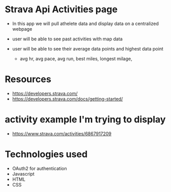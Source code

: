 # Strava Api Activities page

- In this app we will pull athelete data and display data on a centralized webpage

- user will be able to see past activities with map data

- user will be able to see their average data points and highest data point
    - avg hr, avg pace, avg run, best miles, longest milage, 

# Resources 
- https://developers.strava.com/
- https://developers.strava.com/docs/getting-started/

# activity example I'm trying to display 
 - https://www.strava.com/activities/6867917209


 # Technologies used 
 - OAuth2 for authentication
 - Javascript
 - HTML
 - CSS
  